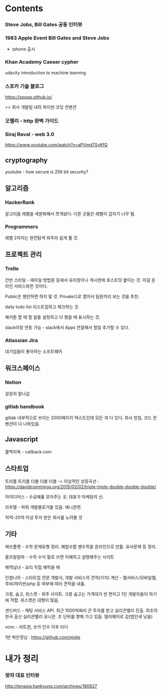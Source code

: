 # Contents



### Steve Jobs, Bill Gates 공동 인터뷰



### 1983 Apple Event Bill Gates and Steve Jobs



- iphone 출시



### Khan Academy Caeser cypher



udacity introduction to machine learning





### 스포카 기술 블로그

https://spoqa.github.io/

=> 회사 개발팀 내의 파이썬 코딩 컨벤션



### 오렐리 - http 완벽 가이드



### Siraj Raval - web 3.0

https://www.youtube.com/watch?v=aPVmd7SyKfQ





## cryptography

youtube - how secure is 256 bit security?





## 알고리즘

### HackerRank

알고리즘 레벨을 세분화해서 쪼개놨다. 다른 곳들은 레벨이 갑자기 너무 뜀.



### Programmers

레벨 2까지는 완전탐색 위주라 쉽게 풀 것.





## 프로젝트 관리

### Trello

칸반 스타일 - 애자일 방법론 등에서 유리창이나 게시판에 포스트잇 붙이는 것. 이걸 온라인 서비스화한 것이다.

Public은 웬만하면 하지 말 것. Private으로 열어서 팀원끼리 보는 것을 추천.

daily todo list 리스트업하고 체크하는 것.

해커톤 할 때 할 일들 설정하고 다 했을 때 표시하는 것.

slack이랑 연동 가능 - slack에서 Apps 연결해서 할일 추가할 수 있다.



### Atlassian Jira

대기업들이 좋아하는 소프트웨어





## 워크스페이스

### Notion

굉장히 잘나감



### gitlab handbook

gitlab 내부적으로 쓰이는 2000페이지 텍스트인데 모든 게 다 있다. 회사 방침, 코드 컨벤션이 다 나와있음.





## Javascript

콜백지옥 - callback.com



## 스타트업

트리플 트리플 더블 더블 더블 -> 이상적인 성장곡선 : <https://davidcummings.org/2015/02/02/triple-triple-double-double-double/>

아이디어스 - 수공예품 모아주는 곳. 대표가 마케팅의 신.

라프텔 - 파워 개발블로거들 있음. 애니관련.

10억-20억 이상 투자 받은 회사를 노려볼 것





## 기타

매쓰플랫 - 수학 문제유형 정리. 해법수합 쎈수학을 온라인으로 만듦. 유사문제 등 정리.

울프람알파 - 수학 수식 말로 쓰면 이해하고 설명해주는 사이트

해먹남녀 - 요리 직접 해먹을 때

인썸니아 - 스타트업 전문 개발사, 개발 서비스의 견적(가치) 계산 - 웹서비스/모바일웹, 루비/파이썬/php 등 여부에 따라 견적을 내줌.

크몽, 숨고, 위스캣 - 외주 사이트. 크몽 숨고는 가격대가 싼 편이고 1인 개발자들이 하기에 적합. 위스캣은 대형이 많음.

샌드버드 - 채팅 서비스 API. 최근 1000억짜리 큰 투자를 받고 실리콘밸리 진출. 최초의 한국 출신 실리콘밸리 유니콘. 조 단위를 향해 가고 있음. 델라웨어로 감(법인세 낮음)

vcnc - 비트윈, 쏘카 인수 이후 타다

1반 박은정님 : <https://github.com/ejolie>



# 내가 정리

### 왓챠 대표 인터뷰

http://tenasia.hankyung.com/archives/180827